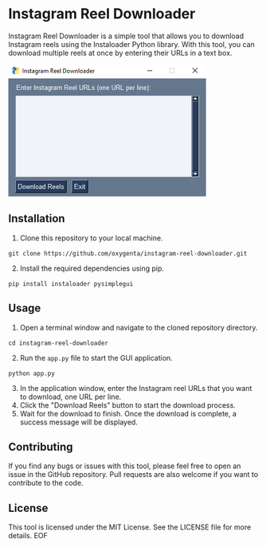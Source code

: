 # Instagram Reel Downloader

Instagram Reel Downloader is a simple tool that allows you to download Instagram reels using the Instaloader Python library. With this tool, you can download multiple reels at once by entering their URLs in a text box.
  
![Instagram Reel Downloader](preview.png)

## Installation

1. Clone this repository to your local machine.
```
git clone https://github.com/oxygenta/instagram-reel-downloader.git
```
2. Install the required dependencies using pip.
```
pip install instaloader pysimplegui
```

## Usage

1. Open a terminal window and navigate to the cloned repository directory.
```
cd instagram-reel-downloader
```
2. Run the `app.py` file to start the GUI application.
```
python app.py
```
3. In the application window, enter the Instagram reel URLs that you want to download, one URL per line.
4. Click the "Download Reels" button to start the download process.
5. Wait for the download to finish. Once the download is complete, a success message will be displayed.

## Contributing

If you find any bugs or issues with this tool, please feel free to open an issue in the GitHub repository. Pull requests are also welcome if you want to contribute to the code.

## License

This tool is licensed under the MIT License. See the LICENSE file for more details.
EOF
